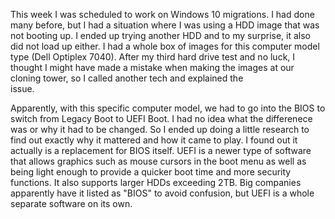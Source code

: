 This week I was scheduled to work on Windows 10 migrations. I had done many before, but I had a situation where I was using a HDD image that was not booting up.
I ended up trying another HDD and to my surprise, it also did not load up either. I had a whole box of images for this computer model type (Dell Optiplex 7040).
After my third hard drive test and no luck, I thought I might have made a mistake when making the images at our cloning tower, so I called another tech and explained the  
issue. 

Apparently, with this specific computer model, we had to go into the BIOS to switch from Legacy Boot to UEFI Boot. I had no idea what the differenece was or why it had to
be changed. So I ended up doing a little research to find out exactly why it mattered and how it came to play. I found out it actually is a replacement for BIOS itself.
UEFI is a newer type of software that allows graphics such as mouse cursors in the boot menu as well as being light enough to provide a quicker boot time and more 
security functions. It also supports larger HDDs exceeding 2TB. Big companies apparently have it listed as "BIOS" to avoid confusion, but UEFI is a whole separate
software on its own.